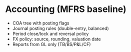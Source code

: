 # Accounting (MFRS baseline)
- COA tree with posting flags
- Journal posting rules (double-entry, balanced)
- Period close/lock and reversal policy
- FX policy: source, rounding, valuation date
- Reports from GL only (TB/BS/P&L/CF)
